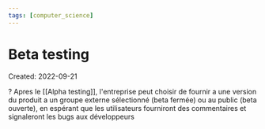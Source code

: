 ```yaml
---
tags: [computer_science] 
---
```

# Beta testing
Created: 2022-09-21

?
Apres le [[Alpha testing]], l'entreprise peut choisir de fournir a une version du produit a un groupe externe sélectionné (beta fermée) ou au public (beta ouverte), en espérant que les utilisateurs fourniront des commentaires et signaleront les bugs aux développeurs
<!--SR:!2023-02-11,92,270-->
